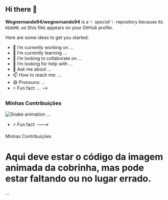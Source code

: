 ## Hi there 👋


**Wegnernando94/wegnernando94** is a ✨ _special_ ✨ repository because its `README.md` (this file) appears on your GitHub profile.

Here are some ideas to get you started:

- 🔭 I’m currently working on ...
- 🌱 I’m currently learning ...
- 👯 I’m looking to collaborate on ...
- 🤔 I’m looking for help with ...
- 💬 Ask me about ...
- 📫 How to reach me: ...
- 😄 Pronouns: ...
- ⚡ Fun fact: ...
-->
### Minhas Contribuições
![Snake animation](https://github.com/Wegnernando94/wegnernando94/raw/output/github-contribution-grid-snake.gif)
...
* ⚡ Fun fact: --->

Minhas Contribuições
# Aqui deve estar o código da imagem animada da cobrinha, mas pode estar faltando ou no lugar errado.
...
